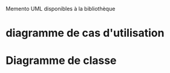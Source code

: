 

Memento UML disponibles à la bibliothèque


# diagramme de cas d'utilisation




# Diagramme de classe